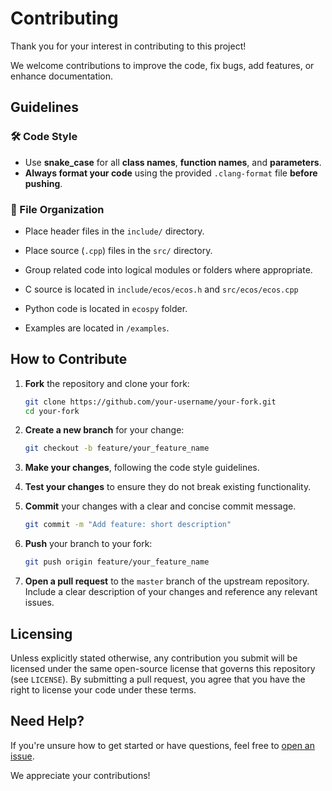 # Contributing

Thank you for your interest in contributing to this project!

We welcome contributions to improve the code, fix bugs, add features, or enhance documentation.

## Guidelines

### 🛠 Code Style

- Use **snake_case** for all **class names**, **function names**, and **parameters**.
- **Always format your code** using the provided `.clang-format` file **before pushing**.

### 📁 File Organization

- Place header files in the `include/` directory.
- Place source (`.cpp`) files in the `src/` directory.
- Group related code into logical modules or folders where appropriate.

- C source is located in `include/ecos/ecos.h` and `src/ecos/ecos.cpp`
- Python code is located in `ecospy` folder.

- Examples are located in `/examples`.

## How to Contribute

1. **Fork** the repository and clone your fork:

    ```bash
    git clone https://github.com/your-username/your-fork.git
    cd your-fork
    ```

2. **Create a new branch** for your change:

    ```bash
    git checkout -b feature/your_feature_name
    ```

3. **Make your changes**, following the code style guidelines.

4. **Test your changes** to ensure they do not break existing functionality.

5. **Commit** your changes with a clear and concise commit message.

    ```bash
    git commit -m "Add feature: short description"
    ```

6. **Push** your branch to your fork:

    ```bash
    git push origin feature/your_feature_name
    ```

7. **Open a pull request** to the `master` branch of the upstream repository.  
   Include a clear description of your changes and reference any relevant issues.


## Licensing

Unless explicitly stated otherwise, any contribution you submit will be licensed under the same open-source license that governs this repository (see `LICENSE`). By submitting a pull request, you agree that you have the right to license your code under these terms.

## Need Help?

If you're unsure how to get started or have questions, feel free to [open an issue](https://github.com/your-org/your-repo/issues).

We appreciate your contributions!
